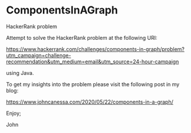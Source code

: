 # ComponentsInAGraph
HackerRank problem

Attempt to solve the HackerRank problem at the following URI:

https://www.hackerrank.com/challenges/components-in-graph/problem?utm_campaign=challenge-recommendation&utm_medium=email&utm_source=24-hour-campaign

using Java.

To get my insights into the problem please visit the following post in my blog:

https://www.johncanessa.com/2020/05/22/components-in-a-graph/

Enjoy;

John
